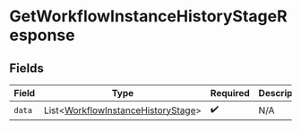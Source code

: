 # GetWorkflowInstanceHistoryStageResponse


## Fields

| Field                                                                                      | Type                                                                                       | Required                                                                                   | Description                                                                                |
| ------------------------------------------------------------------------------------------ | ------------------------------------------------------------------------------------------ | ------------------------------------------------------------------------------------------ | ------------------------------------------------------------------------------------------ |
| `data`                                                                                     | List\<[WorkflowInstanceHistoryStage](../../models/shared/WorkflowInstanceHistoryStage.md)> | :heavy_check_mark:                                                                         | N/A                                                                                        |